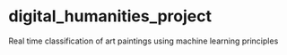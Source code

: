 digital_humanities_project
==========================

Real time classification of art paintings using machine learning principles
